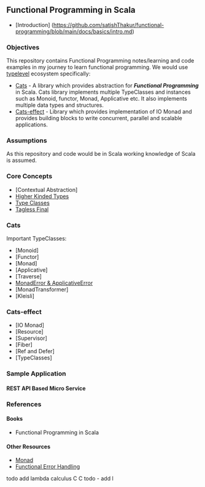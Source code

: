 ## Functional Programming in Scala
* [Introduction] (https://github.com/satishThakur/functional-programming/blob/main/docs/basics/intro.md)

### Objectives
This repository contains Functional Programming notes/learning and code examples in my journey to learn functional programming. We would use [typelevel](https://typelevel.org/) ecosystem specifically:
* [Cats](https://typelevel.org/cats/index.html) - A library which provides abstraction for ***Functional Programming*** in Scala. Cats library implements multiple TypeClasses and instances such as Monoid, functor, Monad, Applicative etc. It also implements multiple data types and structures.
* [Cats-effect](https://typelevel.org/cats-effect/) - Library which provides implementation of IO Monad and provides building blocks to write concurrent, parallel and scalable applications. 

### Assumptions
As this repository and code would be in Scala working knowledge of Scala is assumed.

### Core Concepts
* [Contextual Abstraction]
* [Higher Kinded Types](https://github.com/satishThakur/functional-programming/blob/main/docs/HKT.md)
* [Type Classes](https://github.com/satishThakur/functional-programming/blob/main/docs/TypeClasses.md)
* [Tagless Final](https://github.com/satishThakur/functional-programming/blob/main/docs/tagless-encoding/notes.md)

### Cats
Important TypeClasses:
* [Monoid]
* [Functor]
* [Monad]
* [Applicative]
* [Traverse]
* [MonadError & ApplicativeError](https://github.com/satishThakur/functional-programming/blob/main/docs/cats/MonadError.md)
* [MonadTransformer]
* [Kleisli]

### Cats-effect
* [IO Monad]
* [Resource]
* [Supervisor]
* [Fiber]
* [Ref and Defer]
* [TypeClasses]

### Sample Application
#### REST API Based Micro Service

### References
#### Books
* Functional Programming in Scala

#### Other Resources
* [Monad](https://kubuszok.com/2018/different-ways-to-understand-a-monad/#monad)
* [Functional Error Handling](https://guillaumebogard.dev/posts/functional-error-handling/)

todo add lambda calculus
C
C
todo - add l

